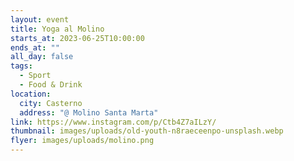 ```yaml
---
layout: event
title: Yoga al Molino
starts_at: 2023-06-25T10:00:00
ends_at: ""
all_day: false
tags:
  - Sport
  - Food & Drink
location:
  city: Casterno
  address: "@ Molino Santa Marta"
link: https://www.instagram.com/p/Ctb4Z7aILzY/
thumbnail: images/uploads/old-youth-n8raeceenpo-unsplash.webp
flyer: images/uploads/molino.png
---
```

